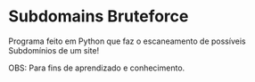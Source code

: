 # Subdomains Bruteforce
Programa feito em Python que faz o escaneamento de possíveis Subdomínios de um site!

OBS: Para fins de aprendizado e conhecimento.
